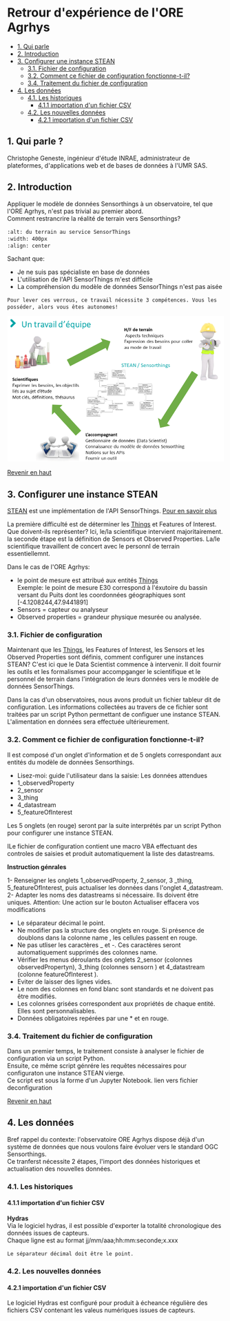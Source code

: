 # Retrour d'expérience de l'ORE Agrhys
- [1. Qui parle](#qui_parle)    
- [2. Introduction](#intro)
- [3. Configurer une instance STEAN](#conf)  
  - [3.1. Fichier de configuration](#fichier_conf)
  - [3.2. Comment ce fichier de configuration fonctionne-t-il?](#fonc_conf)
  - [3.4. Traitement du fichier de configuration](#create_conf)
- [4. Les données](#data)  
  - [4.1. Les historiques](#data_histo)
    - [4.1.1 importation d'un fichier CSV](#csv_histo)
  - [4.2. Les nouvelles données](#data_new)
    - [4.2.1 importation d'un fichier CSV](#csv_new)
 
    
<a id="top"></a>
<a id="qui_parle"></a>
## 1. Qui parle ?
Christophe Geneste, ingénieur d'étude INRAE, administrateur de plateformes, d'applications web et de bases de données à l'UMR SAS.

<a id="intro"></a>
## 2. Introduction
Appliquer le modèle de données Sensorthings à un observatoire, tel que l'ORE Agrhys, n'est pas trivial au premier abord.  
Comment restrancrire la réalité de terrain vers Sensorthings?   

```{image} img/terrain_vers_ST_v2.png
:alt: du terrain au service SensorThings
:width: 400px
:align: center
```

Sachant que:  
*  Je ne suis pas spécialiste en base de données
*  L'utilisation de l'API SensorThings m'est difficile
*  La compréhension du modèle de données SensorThings n'est pas aisée  

```{important}
Pour lever ces verrous, ce travail nécessite 3 compétences. Vous les posséder, alors vous êtes autonomes!
```
![3 competences](img/trois_competences.png)

[Revenir en haut](#top)
<a id="conf"></a>
## 3. Configurer une instance STEAN  
[STEAN](https://github.com/Mario-35/STEAN) est une implémentation de l'API SensorThings. [Pour en savoir plus](https://sensorthings.geosas.fr/)  

La première difficulté est de déterminer les [Things](https://geosas.fr/sofair-book/page/chap-sensorthings/things.html) et Features of Interest. Que doivent-ils représenter? Ici, le/la scientifique intervient majoritairement.
la seconde étape est la définition de Sensors et Observed Properties. La/le scientifique travaillent de concert avec le personnl de terrain essentiellemnt.

Dans le cas de l'ORE Agrhys:
* le point de mesure est attribué aux entités [Things](https://geosas.fr/sofair-book/page/chap-sensorthings/things.html)  
Exemple: le point de mesure E30 correspond à l'éxutoire du bassin versant du Puits dont les coordonnées géographiques sont [-4.1208244,47.9441891]
* Sensors = capteur ou analyseur
* Observed properties = grandeur physique mesurée ou analysée.

<a id="fichier_conf"></a>
### 3.1. Fichier de configuration
Maintenant que les [Things](https://geosas.fr/sofair-book/page/chap-sensorthings/things.html), les Features of Interest, les Sensors et les Observed Properties sont définis, comment configurer une instances STEAN? C'est ici que le Data Scientist commence à intervenir. Il doit fournir les outils et les formalismes pour accompganger le scientifique et le personnel de terrain dans l'intégration de leurs données vers le modèle de données SensorThings.  

Dans la cas d'un observatoires, nous avons produit un fichier tableur dit de configuration. Les informations collectées au travers de ce fichier sont traitées par un script Python permettant de configuer une instance STEAN. L'alimentation en données sera effectuée ultérieurement.

<a id="fonc_conf"></a>
### 3.2. Comment ce fichier de configuration fonctionne-t-il?  
Il est composé d'un onglet d'information et de 5 onglets correspondant aux entités du modèle de données Sensorthings. 
* Lisez-moi: guide l'utilisateur dans la saisie: Les données attendues 
* 1_observedProperty
* 2_sensor
* 3_thing
* 4_datastream
* 5_featureOfInterest

Les 5 onglets (en rouge) seront par la suite interprétés par un script Python pour configurer une instance STEAN.

ILe fichier de configuration contient une macro VBA effectuant des controles de saisies et produit automatiquement la liste des datastreams.

**Instruction génrales**  

1- Renseigner les onglets 1_observedProperty, 2_sensor, 3 _thing, 5_featureOfInterest, puis actualiser les données dans l'onglet 4_datastream.  
2- Adapter les noms des datastreams si nécessaire. Ils doivent être uniques. Attention: Une action sur le bouton Actualiser effacera vos modifications  

* Le séparateur décimal le point.  
* Ne modifier pas la structure des onglets en rouge. Si présence de doublons dans la colonne name , les cellules passent en rouge.  
* Ne pas utliser les caractères _ et -. Ces caractères seront automatiquement supprimés des colonnes name.  
* Vérifier les menus déroulants des onglets 2_sensor (colonnes observedPropertyn), 3_thing (colonnes sensorn ) et 4_datastream (colonne featureOfInterest ).  
* Eviter de laisser des lignes vides.  
* Le nom des colonnes en fond blanc sont standards et ne doivent pas être modifiés.  
* Les colonnes grisées correspondent aux propriétés de chaque entité. Elles sont personnalisables.  
* Données obligatoires repérées par une * et en rouge.

<a id="create_conf"></a>
### 3.4. Traitement du fichier de configuration  
Dans un premier temps, le traitement consiste à analyser le fichier de configuration via un script Python.  
Ensuite, ce même script génrére les requêtes nécessaires pour configuraton une instance STEAN vierge.  
Ce script est sous la forme d'un Jupyter Notebook. lien vers fichier deconfiguration  

[Revenir en haut](#top)
<a id="data"></a>  
## 4. Les données  
Bref rappel du contexte: l'observatoire ORE Agrhys dispose déjà d'un système de données que nous voulons faire évoluer vers le standard OGC Sensorthings.  
Ce tranferst nécessite 2 étapes, l'import des données historiques et actualisation des nouvelles données.  

<a id="data_histo"></a>
### 4.1. Les historiques  
<a id="csv_histo"></a>
#### 4.1.1 importation d'un fichier CSV  

**Hydras**  
Via le logiciel hydras, il est possible d'exporter la totalité chronologique des données issues de capteurs.  
Chaque ligne est au format jj/mm/aaa;hh:mm:seconde;x.xxx  

```{important}
Le séparateur décimal doit être le point.
```

<a id="data_new"></a>  
### 4.2. Les nouvelles données  

<a id="csv_new"></a>
#### 4.2.1 importation d'un fichier CSV
Le logiciel Hydras est configuré pour produit à écheance régulière des fichiers CSV contenant les valeus numériques issues de capteurs.
